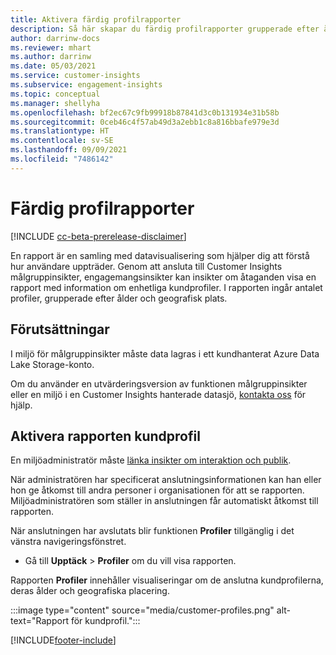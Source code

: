 ```yaml
---
title: Aktivera färdig profilrapporter
description: Så här skapar du färdig profilrapporter grupperade efter ålder, region eller ursprung.
author: darrinw-docs
ms.reviewer: mhart
ms.author: darrinw
ms.date: 05/03/2021
ms.service: customer-insights
ms.subservice: engagement-insights
ms.topic: conceptual
ms.manager: shellyha
ms.openlocfilehash: bf2ec67c9fb99918b87841d3c0b131934e31b58b
ms.sourcegitcommit: 0ceb46c4f57ab49d3a2ebb1c8a816bbafe979e3d
ms.translationtype: HT
ms.contentlocale: sv-SE
ms.lasthandoff: 09/09/2021
ms.locfileid: "7486142"
---
```

# <a name="out-of-box-profile-reports"></a>Färdig profilrapporter

[!INCLUDE [cc-beta-prerelease-disclaimer](includes/cc-beta-prerelease-disclaimer.md)]

En rapport är en samling med datavisualisering som hjälper dig att förstå hur användare uppträder. Genom att ansluta till Customer Insights målgruppinsikter, engagemangsinsikter kan insikter om åtaganden visa en rapport med information om enhetliga kundprofiler. I rapporten ingår antalet profiler, grupperade efter ålder och geografisk plats.

## <a name="prerequisites"></a>Förutsättningar

I miljö för målgruppinsikter måste data lagras i ett kundhanterat Azure Data Lake Storage-konto.

Om du använder en utvärderingsversion av funktionen målgruppinsikter eller en miljö i en Customer Insights hanterade datasjö, [kontakta oss](https://go.microsoft.com/fwlink/?linkid=2145734) för hjälp.  


## <a name="enable-the-customer-profile-report"></a>Aktivera rapporten kundprofil

En miljöadministratör måste [länka insikter om interaktion och publik](integrate-audience-insights-engagement-insights.md).

När administratören har specificerat anslutningsinformationen kan han eller hon ge åtkomst till andra personer i organisationen för att se rapporten. Miljöadministratören som ställer in anslutningen får automatiskt åtkomst till rapporten. 

När anslutningen har avslutats blir funktionen **Profiler** tillgänglig i det vänstra navigeringsfönstret. 

- Gå till **Upptäck** > **Profiler** om du vill visa rapporten.

Rapporten **Profiler** innehåller visualiseringar om de anslutna kundprofilerna, deras ålder och geografiska placering.

:::image type="content" source="media/customer-profiles.png" alt-text="Rapport för kundprofil.":::

[!INCLUDE[footer-include](../includes/footer-banner.md)]